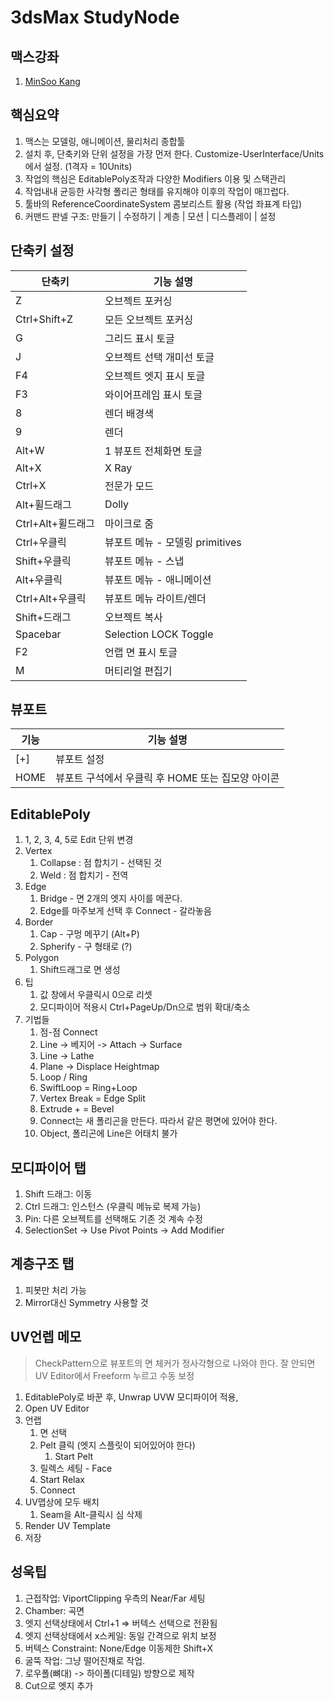 # 3dsMax StudyNode


## 맥스강좌
1. [MinSoo Kang](https://www.youtube.com/playlist?list=PLMQNGoRCimQWorSNZgaJ1kbxzVaRZgXaX)


## 핵심요약
1. 맥스는 모델링, 애니메이션, 물리처리 종합툴
1. 설치 후, 단축키와 단위 설정을 가장 먼저 한다. Customize-UserInterface/Units에서 설정. (1격자 = 10Units)
1. 작업의 핵심은 EditablePoly조작과 다양한 Modifiers 이용 및 스택관리
1. 작업내내 균등한 사각형 폴리곤 형태를 유지해야 이후의 작업이 매끄럽다.
1. 툴바의 ReferenceCoordinateSystem 콤보리스트 활용 (작업 좌표계 타입)
1. 커맨드 판넬 구조: 만들기 | 수정하기 | 계층 | 모션 | 디스플레이 | 설정

## 단축키 설정

| 단축키 | 기능 설명 |
| --- | --- |
| Z | 오브젝트 포커싱 |
| Ctrl+Shift+Z | 모든 오브젝트 포커싱 |
| G | 그리드 표시 토글 |
| J | 오브젝트 선택 개미선 토글 |
| F4 | 오브젝트 엣지 표시 토글 |
| F3 | 와이어프레임 표시 토글 |
| 8 | 렌더 배경색 |
| 9 | 렌더 |
| Alt+W | 1 뷰포트 전체화면 토글 |
| Alt+X | X Ray |
| Ctrl+X | 전문가 모드 |
| Alt+휠드래그 | Dolly |
| Ctrl+Alt+휠드래그 | 마이크로 줌 |
| Ctrl+우클릭 | 뷰포트 메뉴 - 모델링 primitives |
| Shift+우클릭 | 뷰포트 메뉴 - 스냅 |
| Alt+우클릭 | 뷰포트 메뉴 - 애니메이션 |
| Ctrl+Alt+우클릭 | 뷰포트 메뉴 라이트/렌더 |
| Shift+드래그 | 오브젝트 복사 |
| Spacebar | Selection LOCK Toggle |
| F2 | 언랩 면 표시 토글 |
| M | 머티리얼 편집기 |


## 뷰포트
| 기능 | 기능 설명 |
| --- | --- |
| [+] | 뷰포트 설정 |
| HOME | 뷰포트 구석에서 우클릭 후 HOME 또는 집모양 아이콘 |

## EditablePoly
1. 1, 2, 3, 4, 5로 Edit 단위 변경
1. Vertex
   1. Collapse : 점 합치기 - 선택된 것
   1. Weld : 점 합치기 - 전역
1. Edge
   1. Bridge - 면 2개의 엣지 사이를 메꾼다.
   1. Edge를 마주보게 선택 후 Connect - 갈라놓음
1. Border
   1. Cap - 구멍 메꾸기 (Alt+P)
   1. Spherify - 구 형태로 (?)
1. Polygon
   1. Shift드래그로 면 생성
1. 팁
   1. 값 창에서 우클릭시 0으로 리셋
   1. 모디파이어 적용시 Ctrl+PageUp/Dn으로 범위 확대/축소
1. 기법들
   1. 점-점 Connect
   1. Line -> 베지어 -> Attach -> Surface
   1. Line -> Lathe
   1. Plane -> Displace Heightmap
   1. Loop / Ring
   1. SwiftLoop = Ring+Loop
   1. Vertex Break = Edge Split
   1. Extrude + = Bevel
   1. Connect는 새 폴리곤을 만든다. 따라서 같은 평면에 있어야 한다.
   1. Object, 폴리곤에 Line은 어태치 불가

## 모디파이어 탭
1. Shift 드래그: 이동
1. Ctrl 드래그: 인스턴스 (우클릭 메뉴로 복제 가능)
1. Pin: 다른 오브젝트를 선택해도 기존 것 계속 수정
1. SelectionSet -> Use Pivot Points -> Add Modifier

## 계층구조 탭
1. 피봇만 처리 가능
1. Mirror대신 Symmetry 사용할 것

## UV언렙 메모
> CheckPattern으로 뷰포트의 면 체커가 정사각형으로 나와야 한다. 잘 안되면 UV Editor에서 Freeform 누르고 수동 보정
1. EditablePoly로 바꾼 후, Unwrap UVW 모디파이어 적용,
1. Open UV Editor
1. 언랩
   1. 면 선택
   1. Pelt 클릭 (엣지 스플릿이 되어있어야 한다)
      1. Start Pelt
   1. 릴렉스 세팅 - Face
   1. Start Relax
   1. Connect
1. UV맵상에 모두 배치
   1. Seam을 Alt-클릭시 심 삭제
1. Render UV Template
1. 저장

## 성욱팁
1. 근접작업: ViportClipping 우측의 Near/Far 세팅
1. Chamber: 곡면
1. 엣지 선택상태에서 Ctrl+1 => 버텍스 선택으로 전환됨
1. 엣지 선택상태에서 x스케일: 동일 간격으로 위치 보정
1. 버텍스 Constraint: None/Edge 이동제한 Shift+X
1. 굴뚝 작업: 그냥 떨어진채로 작업.
1. 로우폴(뼈대) -> 하이폴(디테일) 방향으로 제작
1. Cut으로 엣지 추가

